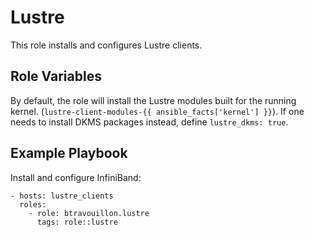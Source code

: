 Lustre
======

This role installs and configures Lustre clients.

Role Variables
--------------

By default, the role will install the Lustre modules built for the running
kernel. (`lustre-client-modules-{{ ansible_facts['kernel'] }}`). If one needs
to install DKMS packages instead, define `lustre_dkms: true`.

Example Playbook
----------------

Install and configure InfiniBand:

    - hosts: lustre_clients
      roles:
        - role: btravouillon.lustre
          tags: role::lustre
